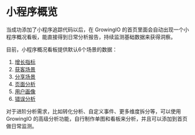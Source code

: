 # 小程序概览

当成功添加了小程序追踪代码以后，在 GrowingIO 的首页里面会自动出现一个小程序概况看板，能直接得到日常分析报告，持续监测基础数据来获得洞察。

目前，小程序概况看板提供默认6个场景的数据：

1. [增长指标](zeng-chang-zhi-biao.md)
2. [获客场景](huo-ke-chang-jing.md)
3. [分享场景](fen-xiang-chang-jing.md)
4. [页面分析](ye-mian-fen-xi.md)
5. [用户画像](yong-hu-hua-xiang.md)
6. [错误分析](cuo-wu-fen-xi.md)

对于进阶分析需求，比如转化分析、自定义事件、更多维度拆分等，可以使用 GrowingIO 的高级分析功能，自行制作单图和看板来分析，并且可以添加到首页做日常监测。

